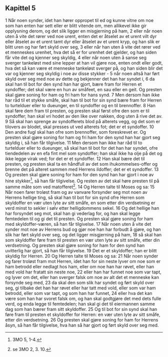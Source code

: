## Kapittel 5

1 Når noen synder, idet han hører oppropet til ed og kunne vitne om noe som han enten har sett eller er blitt vitende om, men allikevel ikke gir opplysning derom, og det slik ligger en misgjerning på ham,
2 eller når noen uten å vite det rører ved noe urent, enten det er åtselet av et urent vilt dyr eller åtselet av et urent tamt dyr eller åtselet av et urent kryp, og han slik er blitt uren og har ført skyld over seg,
3 eller når han uten å vite det rører ved et menneskes urenhet, hva det så er for urenhet det gjelder, og han siden får vite det og kjenner seg skyldig,
4 eller når noen uten å sanse seg sverger tankeløst med sine lepper at han vil gjøre noe, enten ondt eller godt, hva det så kan være et menneske tankeløst sverger på, og han siden blir det var og kjenner seg skyldig i noe av disse stykker -
5 når noen altså har ført skyld over seg med noe av dette og bekjenner det han har syndet i,
6 da skal han til bot for den synd han har gjort, bære fram for Herren et syndoffer; det skal være en hun av småfeet, en sau eller en geit. Og presten skal gjøre soning for ham og fri ham for hans synd.
7 Men dersom han ikke har råd til et stykke småfe, skal han til bot for sin synd bære fram for Herren to turtelduer eller to dueunger, en til syndoffer og en til brennoffer.
8 Han skal føre dem fram til presten, og presten skal først ofre den som er til syndoffer; han skal vri hodet av den like over nakken, dog uten å rive det av.
9 Så skal han sprenge av syndofferets blod på alterets vegg, og det som er tilovers av blodet, skal presses ut ved alterets fot; det er et syndoffer.
10 Den andre fugl skal han ofre som brennoffer, som foreskrevet er. Og presten skal gjøre soning for ham og fri ham for den synd han har gjort seg skyldig i, så han får tilgivelse.
11 Men dersom han ikke har råd til to turtelduer eller to dueunger, så skal han til bot for det han har syndet, ofre tiendedelen av en efa fint mel som syndoffer; han skal ikke ha olje på det og ikke legge virak ved; for det er et syndoffer.
12 Han skal bære det til presten, og presten skal ta en håndfull av det som ihukommelses-offer og brenne det på alteret sammen med Herrens ildoffer; det er et syndoffer.
13 Og presten skal gjøre soning for ham for den synd han har gjort i noe av hine stykker[^1], så han får tilgivelse. Og resten av det skal høre presten til på samme måte som ved matofferet[^2].
14 Og Herren talte til Moses og sa:
15 Når noen farer troløst fram og av vanvare forsynder seg mot noen av Herrens hellige ting, så skal han til bot for sin synd ofre Herren som skyldoffer en vær uten lyte av sitt småfe, en som etter din verdsetning er verd minst to sekler i sølv etter helligdommens sekel.
16 Og det hellige han har forsyndet seg mot, skal han gi vederlag for, og han skal legge femtedelen til og gi det til presten. Og presten skal gjøre soning for ham med skyldoffer-væren, så han får tilgivelse.
17 Når noen uten å vite det synder mot noe av Herrens bud og gjør noe han har forbudt å gjøre, og han slik har ført skyld over seg, og det ligger misgjerning på ham,
18 så skal han som skyldoffer føre fram til presten en vær uten lyte av sitt småfe, etter din verdsetning. Og presten skal gjøre soning for ham for den synd han uvitterlig har gjort, så han får tilgivelse.
19 Det er et skyldoffer; han er blitt skyldig for Herren.
20 Og Herren talte til Moses og sa:
21 Når noen synder og farer troløst fram mot Herren, idet han for sin neste lyver om noe som er ham betrodd eller nedlagt hos ham, eller om noe han har røvet, eller han med vold har fratatt sin neste noe,
22 eller han har funnet noe som var tapt, og lyver om det, eller han sverger falsk om noe av alt det et menneske kan forsynde seg med,
23 da skal den som slik har syndet og ført skyld over seg, gi tilbake det han har røvet eller har tatt med vold, eller som var ham betrodd, eller som var tapt, og som han har funnet,
24 eller hva det kan være som han har svoret falsk om, og han skal godtgjøre det med dets fulle verd, og enda legge til femtedelen; han skal gi det til eiermannen samme dag som han bærer fram sitt skyldoffer.
25 Og til bot for sin synd skal han føre fram til presten et skyldoffer for Herren: en vær uten lyte av sitt småfe, etter din verdsetning.
26 Og presten skal gjøre soning for ham for Herrens åsyn, så han får tilgivelse, hva han så har gjort og ført skyld over seg med.

[^1]:  3MO 5, 1-4.
[^2]:  se 3MO 2, 3. 10.
